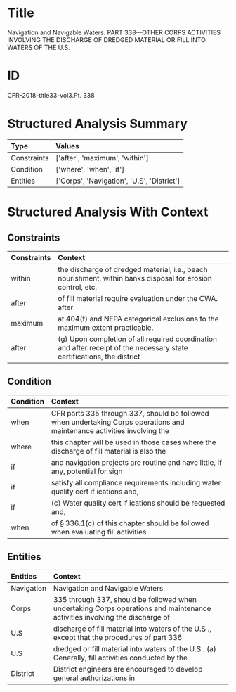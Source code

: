 # Title

 Navigation and Navigable Waters. PART 338—OTHER CORPS ACTIVITIES INVOLVING THE DISCHARGE OF DREDGED MATERIAL OR FILL INTO WATERS OF THE U.S.


# ID

 CFR-2018-title33-vol3.Pt. 338


# Structured Analysis Summary

| Type        | Values                                     |
|:------------|:-------------------------------------------|
| Constraints | ['after', 'maximum', 'within']             |
| Condition   | ['where', 'when', 'if']                    |
| Entities    | ['Corps', 'Navigation', 'U.S', 'District'] |


# Structured Analysis With Context

 


## Constraints

| Constraints   | Context                                                                                                                 |
|:--------------|:------------------------------------------------------------------------------------------------------------------------|
| within        | the discharge of dredged material, i.e., beach nourishment, within  banks disposal for erosion control, etc.            |
| after         | of fill material require evaluation under the CWA. after                                                                |
| maximum       | at 404(f) and NEPA categorical exclusions to the maximum  extent practicable.                                           |
| after         | (g) Upon completion of all required coordination and  after receipt of the necessary state certifications, the district |


## Condition

| Condition   | Context                                                                                                                  |
|:------------|:-------------------------------------------------------------------------------------------------------------------------|
| when        | CFR parts 335 through 337, should be followed when undertaking Corps operations and maintenance activities involving the |
| where       | this chapter will be used in those cases where the discharge of fill material is also the                                |
| if          | and navigation projects are routine and have little, if  any, potential for sign                                         |
| if          | satisfy all compliance requirements including water quality cert if ications and,                                        |
| if          | (c) Water quality cert if ications should be requested and,                                                              |
| when        | of &#167;&#8201;336.1(c) of this chapter should be followed when  evaluating fill activities.                            |


## Entities

| Entities   | Context                                                                                                                     |
|:-----------|:----------------------------------------------------------------------------------------------------------------------------|
| Navigation | Navigation  and Navigable Waters.                                                                                           |
| Corps      | 335 through 337, should be followed when undertaking Corps operations and maintenance activities involving the discharge of |
| U.S        | discharge of fill material into waters of the U.S ., except that the procedures of part 336                                 |
| U.S        | dredged or fill material into waters of the U.S . (a) Generally, fill activities conducted by the                           |
| District   | District engineers are encouraged to develop general authorizations in                                                      |


